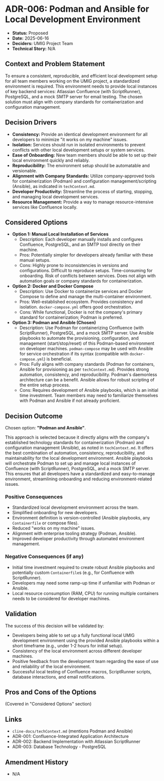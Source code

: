 # ADR-006: Podman and Ansible for Local Development Environment

* **Status:** Proposed
* **Date:** 2025-06-16
* **Deciders:** UMIG Project Team
* **Technical Story:** N/A

## Context and Problem Statement

To ensure a consistent, reproducible, and efficient local development setup for all team members working on the UMIG project, a standardized environment is required. This environment needs to provide local instances of key backend services: Atlassian Confluence (with ScriptRunner), PostgreSQL, and a mock SMTP server for email testing. The chosen solution must align with company standards for containerization and configuration management.

## Decision Drivers

* **Consistency:** Provide an identical development environment for all developers to minimize "it works on my machine" issues.
* **Isolation:** Services should run in isolated environments to prevent conflicts with other local development setups or system services.
* **Ease of Onboarding:** New team members should be able to set up their local environment quickly and reliably.
* **Reproducibility:** The environment setup should be automatable and versionable.
* **Alignment with Company Standards:** Utilize company-approved tools for containerization (Podman) and configuration management/scripting (Ansible), as indicated in `techContext.md`.
* **Developer Productivity:** Streamline the process of starting, stopping, and managing local development services.
* **Resource Management:** Provide a way to manage resource-intensive services like Confluence locally.

## Considered Options

* **Option 1: Manual Local Installation of Services**
  * Description: Each developer manually installs and configures Confluence, PostgreSQL, and an SMTP tool directly on their machine.
  * Pros: Potentially simpler for developers already familiar with these manual setups.
  * Cons: Highly prone to inconsistencies in versions and configurations. Difficult to reproduce setups. Time-consuming for onboarding. Risk of conflicts between services. Does not align with automation goals or company standards for containerization.
* **Option 2: Docker and Docker Compose**
  * Description: Use Docker to containerize services and Docker Compose to define and manage the multi-container environment.
  * Pros: Well-established ecosystem. Provides consistency and isolation. `docker-compose.yml` offers good orchestration.
  * Cons: While functional, Docker is not the company's primary standard for containerization; Podman is preferred.
* **Option 3: Podman and Ansible (Chosen)**
  * Description: Use Podman for containerizing Confluence (with ScriptRunner), PostgreSQL, and a mock SMTP server. Use Ansible playbooks to automate the provisioning, configuration, and management (start/stop/reset) of this Podman-based environment on developer machines. `podman-compose` may be used with Ansible for service orchestration if its syntax (compatible with `docker-compose.yml`) is beneficial.
  * Pros: Fully aligns with company standards (Podman for containers, Ansible for provisioning as per `techContext.md`). Provides strong automation, consistency, and reproducibility. Podman's daemonless architecture can be a benefit. Ansible allows for robust scripting of the entire setup process.
  * Cons: Requires development of Ansible playbooks, which is an initial time investment. Team members may need to familiarize themselves with Podman and Ansible if not already proficient.

## Decision Outcome

Chosen option: **"Podman and Ansible"**.

This approach is selected because it directly aligns with the company's established technology standards for containerization (Podman) and configuration management (Ansible), as noted in `techContext.md`. It offers the best combination of automation, consistency, reproducibility, and maintainability for the local development environment. Ansible playbooks will orchestrate Podman to set up and manage local instances of Confluence (with ScriptRunner), PostgreSQL, and a mock SMTP server. This ensures that all developers have a standardized and easy-to-manage environment, streamlining onboarding and reducing environment-related issues.

### Positive Consequences

* Standardized local development environment across the team.
* Simplified onboarding for new developers.
* Environment definition is version-controlled (Ansible playbooks, any `Containerfile` or compose files).
* Reduced "works on my machine" issues.
* Alignment with enterprise tooling strategy (Podman, Ansible).
* Improved developer productivity through automated environment management.

### Negative Consequences (if any)

* Initial time investment required to create robust Ansible playbooks and potentially custom `Containerfile`s (e.g., for Confluence with ScriptRunner).
* Developers may need some ramp-up time if unfamiliar with Podman or Ansible.
* Local resource consumption (RAM, CPU) for running multiple containers needs to be considered for developer machines.

## Validation

The success of this decision will be validated by:
* Developers being able to set up a fully functional local UMIG development environment using the provided Ansible playbooks within a short timeframe (e.g., under 1-2 hours for initial setup).
* Consistency of the local environment across different developer machines.
* Positive feedback from the development team regarding the ease of use and reliability of the local environment.
* Successful local testing of Confluence macros, ScriptRunner scripts, database interactions, and email notifications.

## Pros and Cons of the Options

(Covered in "Considered Options" section)

## Links

* `cline-docs/techContext.md` (mentions Podman and Ansible)
* ADR-001: Confluence-Integrated Application Architecture
* ADR-002: Backend Implementation with Atlassian ScriptRunner
* ADR-003: Database Technology - PostgreSQL

## Amendment History

* N/A